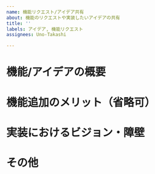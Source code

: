 ```yaml
---
name: 機能リクエスト/アイデア共有
about: 機能のリクエストや実装したいアイデアの共有
title: ''
labels: アイデア, 機能リクエスト
assignees: Uno-Takashi

---
```


# 機能/アイデアの概要

# 機能追加のメリット（省略可）

# 実装におけるビジョン・障壁

# その他
